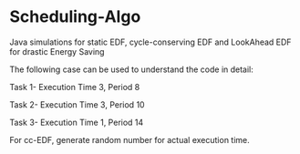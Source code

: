 # Scheduling-Algo

Java simulations for static EDF, cycle-conserving EDF and LookAhead EDF for drastic Energy Saving

The following case can be used to understand the code in detail:

Task 1- Execution Time 3, Period 8

Task 2- Execution Time 3, Period 10

Task 3- Execution Time 1, Period 14

For cc-EDF, generate random number for actual execution time.
